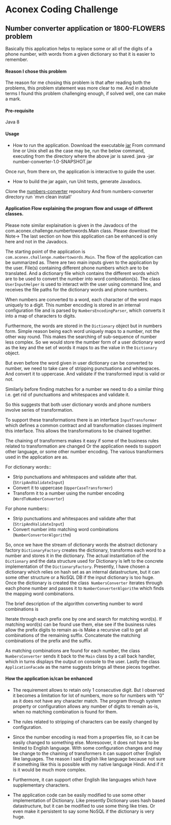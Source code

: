 # Aconex Coding Challenge
## Number converter application or 1800-FLOWERS problem
Basically this application helps to replace some or all of the digits of a phone number, with words from a given dictionary so that it is easier to remember.

#### Reason I chose this problem
The reason for me chosing this problem is that after reading both the problems, this problem statement was more clear to me. And in absolute terms I found this problem challenging enough, if solved well, one can make a mark.

#### Pre-requisite
Java 8

#### Usage
* How to run the application.
Download the executable [jar](numbers-converter/target/number-converter-1.0-SNAPSHOT.jar)
From command line or Unix shell as the case may be, run the below command, executing from the directory where the above jar is saved.
java -jar number-converter-1.0-SNAPSHOT.jar

Once run, from there on, the application is interactive to guide the user.

* How to build the jar again, run Unit tests, generate Javadocs. 

Clone the [numbers-converter](numbers-converter) repository
And from numbers-converter directory run
`mvn clean install'

#### Application Flow explaining the program flow and usage of different classes.

Please note similar explaination is given in the Javadocs of the com.aconex.challenge.numbertowords.Main class. 
Please download the 
Note-> The last section on how this application can be enhanced is only here and not in the Javadocs.

The starting point of the application is `com.aconex.challenge.numbertowords.Main`. The flow of the application can be summarized as.
There are two main inputs given to the application by the user. File(s) containing different phone numbers which are to be translated. And a dictionary file which contains the different words which are to be used to convert the number into word combination(s). The class `UserInputHelper` is used to interact with the user using command line, and receives the file paths for the dictionary words and phone numbers.

When numbers are converted to a word, each character of the word maps uniquely to a digit. This number encoding is stored in an internal configuration file and is parsed by `NumbersEncodingParser`, which converts it into a map of characters to digits.

Furthermore, the words are stored in the `Dictionary` object but in numbers form. Simple reason being each word uniquely maps to a number, not the other way round. This makes the searching of sub-sequence of number less complex. So we would store the number form of a user dictionary word as the key and the set of words it maps to as the value in the `Dictionary` object.

But even before the word given in user dictionary can be converted to number, we need to take care of stripping punctuations and whitespaces. And convert it to uppercase. And validate if the transformed input is valid or not.

Similarly before finding matches for a number we need to do a similar thing i.e. get rid of punctuations and whitespaces and validate it.

So this suggests that both user dictionary words and phone numbers involve series of transformation.

To support these transformations there is an interface `InputTransformer` which defines a common contract and all transformation classes implment this interface. This allows the transformations to be chained together.

The chaining of transformers makes it easy if some of the business rules related to transformation are changed Or the application needs to support other language, or some other number encoding. The various transformers used in the application are as.

For dictionary words::

* Strip punctuations and whitespaces and validate after that. (`StripAndValidateInput`)
* Convert it to uppercase (`UpperCaseTransformer`)
* Transform it to a number using the number encoding (`WordToNumberConverter`)

For phone numbers::
* Strip punctuations and whitespaces and validate after that (`StripAndValidateInput`)
* Convert number into matching word combinations (`NumberConverterAlgorithm`)

So, once we have the stream of dictionary words the abstract dictionary factory `DictionaryFactory` creates the dictionary, transforms each word to a number and stores it in the dictionary. The actual instantiation of the `Dictionary` and the data structure used for Dictionary is left to the concrete implementation of the `DictionaryFactory`. Presently, I have chosen a dictionary which relies on hash set as an internal datastructure, but it can some other structure or a NoSQL DB if the input dictionary is too huge. Once the dictionary is created the class` NumbersConverter` iterates through each phone number and passes it to `NumberConverterAlgorithm` which finds the mapping word combinations. 

The brief description of the algorithm converting number to word combinations is

Iterate through each prefix one by one and search for matching word(s). If matching word(s) can be found use them, else see if the business rules allow the prefix digits to remain as-is
Make a recursive call to get all combinations of the remaining suffix.
Concatenate the matching combinations of the prefix and the suffix.

As matching combinations are found for each number, the class `NumbersConverter` sends it back to the `Main` class by a call back handler, which in turns displays the output on console to the user. Lastly the class `ApplicationFacade` as the name suggests brings all these pieces together.


#### How the application is/can be enhanced
* The requirement allows to retain only 1 consecutive digit. But I observed it becomes a limitation for lot of numbers, more so for numbers with "0" as it does not have any character match. The program through system property or configuration allows any number of digits to remain as-is, when no matching combination is found for them.

* The rules related to stripping of characters can be easily changed by configuration.

* Since the number encoding is read from a properties file, so it can be easily changed to something else.
Moresoover, it does not have to be limited to English language. With some configuration changes and may be change to the chaining of transformers it can support other English like languages. The reason I said English like language because not sure if something like this is possible with my native language Hindi. And if it is it would be much more complex.

* Furthermore, it can support other English like languages which have supplementary characters.

* The application code can be easily modified to use some other implementation of Dictionary. Like presently Dictionary uses hash based datastructure, but it can be modified to use some thing like tries. Or even make it persistent to say some NoSQL if the dictionary is very huge.



